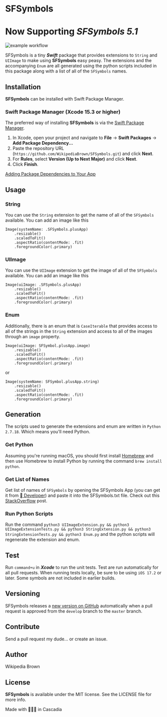 
# SFSymbols

# Now Supporting ***SFSymbols 5.1***

![example workflow](https://github.com/WikipediaBrown/SFSymbols/actions/workflows/Release.yml/badge.svg)

SFSymbols is a tiny ***Swift*** package that provides extensions to `String` and `UIImage` to make using **SFSymbols** easy peasy. The extensions and the accompanying `Enum` are all generated using the python scripts included in this package along with a list of all of the `SFSymbols` names. 


## Installation
**SFSymbols** can be installed with Swift Package Manager.
### Swift Package Manager (Xcode 15.3 or higher)

The preferred way of installing **SFSymbols** is via the [Swift Package Manager](https://swift.org/package-manager/).

1. In Xcode, open your project and navigate to **File** → **Swift Packages** → **Add Package Dependency...**
2. Paste the repository URL (`https://github.com/WikipediaBrown/SFSymbols.git`) and click **Next**.
3. For **Rules**, select **Version (Up to Next Major)** and click **Next**.
4. Click **Finish**.

[Adding Package Dependencies to Your App](https://developer.apple.com/documentation/swift_packages/adding_package_dependencies_to_your_app)


## Usage

### String
You can use the `String` extension to get the name of all of the `SFSymbols` available. You can add an image like this
```
Image(systemName: .SFSymbols.plusApp)
    .resizable()
    .scaledToFit()
    .aspectRatio(contentMode: .fit)
    .foregroundColor(.primary)
```

### UIImage
You can use the `UIImage` extension to get the image of all of the `SFSymbols` available. You can add an image like this
```
Image(uiImage: .SFSymbols.plusApp)
    .resizable()
    .scaledToFit()
    .aspectRatio(contentMode: .fit)
    .foregroundColor(.primary)
```

### Enum
Additionally, there is an enum that is `CaseIterable` that provides access to all of the strings in the `String` extension and access to all of the images through an `image` property.
```
Image(uiImage: SFSymbol.plusApp.image)
    .resizable()
    .scaledToFit()
    .aspectRatio(contentMode: .fit)
    .foregroundColor(.primary)
```

or 

```
Image(systemName: SFSymbol.plusApp.string)
    .resizable()
    .scaledToFit()
    .aspectRatio(contentMode: .fit)
    .foregroundColor(.primary)
```


## Generation

The scripts used to generate the extensions and enum are written in `Python 2.7.18`. Which means you'll need Python. 

### Get Python
Assuming you're running macOS, you should first install [Homebrew](https://brew.sh) and then use Homebrew to install Python by running the command `brew install python`.

### Get List of Names
Get list of names of `SFSymbols` by opening the SFSymbols App (you can get it from [ Developer](https://developer.apple.com/sf-symbols/)) and paste it into the SFSymbols.txt file. Check out this [StackOverflow](https://stackoverflow.com/a/63310093/5863650) post.

### Run Python Scripts
Run the command `python3 UIImageExtension.py && python3 UIImageExtensionTests.py && python3 StringExtension.py && python3 StringExtensionTests.py && python3 Enum.py` and the python scripts will regenerate the extension and enum.


## Test

Run `command+u` in ***Xcode*** to run the unit tests. Test are run automatically for all pull requests. When running tests locally, be sure to be using `iOS 17.2` or later. Some symbols are not included in earlier builds.


## Versioning

SFSymbols releases a [new version on GitHub](https://github.com/WikipediaBrown/SFSymbols/releases) automatically when a pull request is approved from the `develop` branch to the `master` branch.


## Contribute

Send a pull request my dude... or create an issue.


## Author

Wikipedia Brown


## License

**SFSymbols** is available under the MIT license. See the LICENSE file for more info.

Made with 🌲🌲🌲 in Cascadia
